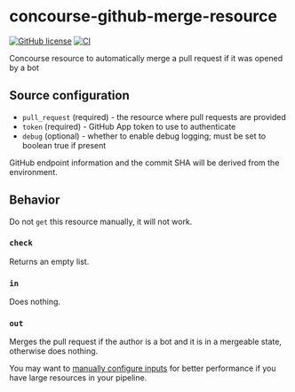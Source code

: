 # concourse-github-merge-resource
[![GitHub license](https://img.shields.io/github/license/RoboJackets/concourse-github-merge-resource)](https://github.com/RoboJackets/concourse-github-merge-resource/blob/main/LICENSE) [![CI](https://concourse.robojackets.org/api/v1/teams/information-technology/pipelines/github-merge/jobs/build-main/badge)](https://concourse.robojackets.org/teams/information-technology/pipelines/github-merge)

Concourse resource to automatically merge a pull request if it was opened by a bot

## Source configuration

- `pull_request` (required) - the resource where pull requests are provided
- `token` (required) - GitHub App token to use to authenticate
- `debug` (optional) - whether to enable debug logging; must be set to boolean true if present

GitHub endpoint information and the commit SHA will be derived from the environment.

## Behavior
Do not `get` this resource manually, it will not work.

### `check`
Returns an empty list.

### `in`
Does nothing.

### `out`
Merges the pull request if the author is a bot and it is in a mergeable state, otherwise does nothing.

You may want to [manually configure inputs](https://concourse-ci.org/jobs.html#schema.step.put-step.inputs) for better performance if you have large resources in your pipeline.
